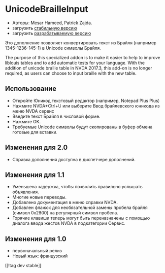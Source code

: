 # UnicodeBrailleInput #

* Авторы: Mesar Hameed, Patrick Zajda.
* загрузить [стабильную версию][1]
* загрузить [разрабатываемую версию][2]

Это дополнение позволяет конвертировать текст из Брайля (например
1345-1236-145-1) в Unicode символы Брайля.

The purpose of this specialized addon is to make it easier to help to
improve liblouis tables and to add automatic tests for your language. With
the addition of unicode braille table in NVDA 2017.3, this add-on is no
longer required, as users can choose to input braille with the new table.

## Использование ##

* Откройте Юникод текстовый редактор (например, Notepad Plus Plus)
* Нажмите NVDA+Ctrl+U или выберите Ввод брайлевского юникода из меню NVDA
  сервис
* Введите текст Брайля в числовой форме.
* Нажмите OK.
* Требуемые Unicode символы будут скопированы в буфер обмена готовые для
  вставки.

## Изменения для 2.0 ##

* Справка дополнения доступна в диспетчере дополнений.

## Изменения для 1.1 ##

* Уменьшена задержка, чтобы позволить правильно услышать объявления.
* Многие новые переводы.
* Добавлено документация в меню справки NVDA.
* Добавлен флажок для необязательной замены пробела брайля (символ 0x2800)
  на регулярный символ пробела.
* Горячие клавиши теперь могут быть переназначены с помощью диалога ввода
  жестов NVDA в подкатегории Сервис.

## Изменения для 1.0 ##

* первоначальный релиз
* Новый язык: французский

[[!tag dev stable]]

[1]: https://addons.nvda-project.org/files/get.php?file=ubi

[2]: https://addons.nvda-project.org/files/get.php?file=ubi-dev
